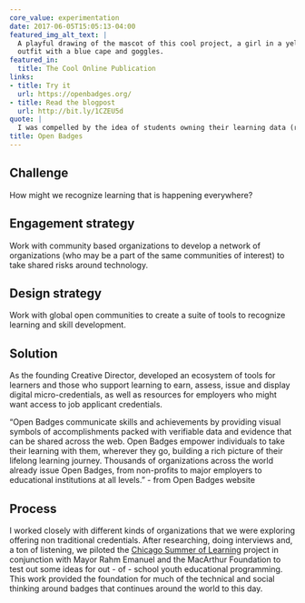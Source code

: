 ```yaml
---
core_value: experimentation
date: 2017-06-05T15:05:13-04:00
featured_img_alt_text: |
  A playful drawing of the mascot of this cool project, a girl in a yellow
  outfit with a blue cape and goggles.
featured_in:
  title: The Cool Online Publication
links:
- title: Try it
  url: https://openbadges.org/
- title: Read the blogpost
  url: http://bit.ly/1CZEU5d
quote: |
  I was compelled by the idea of students owning their learning data (rather than just schools and employers). Owning this data can be empowering and gives individuals the chance to embrace and recognize the skill development that they are doing in non-traditional environments.
title: Open Badges
---
```


## Challenge

How might we recognize learning that is happening everywhere?


## Engagement strategy

Work with community based organizations to develop a network of organizations (who may be a part of the same communities of interest)  to take shared risks around technology.

## Design strategy

Work with global open communities to create a suite of tools to recognize learning and skill development.

## Solution

As the founding Creative Director, developed an ecosystem of tools for learners and those who support learning to earn, assess, issue and display digital micro-credentials, as well as resources for employers who might want access to job applicant credentials.

“Open Badges communicate skills and achievements by providing visual symbols of accomplishments packed with verifiable data and evidence that can be shared across the web. Open Badges empower individuals to take their learning with them, wherever they go, building a rich picture of their lifelong learning journey. Thousands of organizations across the world already issue Open Badges, from non-profits to major employers to educational institutions at all levels.” - from Open Badges website

## Process

I worked closely with different kinds of organizations that we were exploring offering non traditional credentials. After researching, doing interviews and, a ton of listening, we piloted the [Chicago Summer of Learning](https://chicagocityoflearning.org/) project in conjunction with Mayor Rahm Emanuel and the MacArthur Foundation to test out some ideas for out - of -  school youth educational programming. This work provided the foundation for much of the technical and social thinking around badges that continues around the world to this day.

